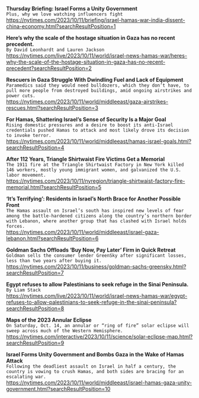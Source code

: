 **Thursday Briefing: Israel Forms a Unity Government**\
`Plus, why we love watching influencers fight`\
https://nytimes.com/2023/10/11/briefing/israel-hamas-war-india-dissent-china-economy.html?searchResultPosition=1

**Here’s why the scale of the hostage situation in Gaza has no recent precedent.**\
`By David Leonhardt and Lauren Jackson`\
https://nytimes.com/live/2023/10/11/world/israel-news-hamas-war/heres-why-the-scale-of-the-hostage-situation-in-gaza-has-no-recent-precedent?searchResultPosition=2

**Rescuers in Gaza Struggle With Dwindling Fuel and Lack of Equipment**\
`Paramedics said they would need bulldozers, which they don’t have, to pull more people from destroyed buildings, amid ongoing airstrikes and power cuts.`\
https://nytimes.com/2023/10/11/world/middleeast/gaza-airstrikes-rescues.html?searchResultPosition=3

**For Hamas, Shattering Israel’s Sense of Security Is a Major Goal**\
`Rising domestic pressures and a desire to boost its anti-Israel credentials pushed Hamas to attack and most likely drove its decision to invoke terror.`\
https://nytimes.com/2023/10/11/world/middleeast/hamas-israel-goals.html?searchResultPosition=4

**After 112 Years, Triangle Shirtwaist Fire Victims Get a Memorial**\
`The 1911 fire at the Triangle Shirtwaist Factory in New York killed 146 workers, mostly young immigrant women, and galvanized the U.S. labor movement.`\
https://nytimes.com/2023/10/11/nyregion/triangle-shirtwaist-factory-fire-memorial.html?searchResultPosition=5

**‘It’s Terrifying’: Residents in Israel’s North Brace for Another Possible Front**\
`The Hamas assault on Israel’s south has inspired new levels of fear among the battle-hardened citizens along the country’s northern border with Lebanon, where another group that has clashed with Israel holds forces.`\
https://nytimes.com/2023/10/11/world/middleeast/israel-gaza-lebanon.html?searchResultPosition=6

**Goldman Sachs Offloads ‘Buy Now, Pay Later’ Firm in Quick Retreat**\
`Goldman sells the consumer lender GreenSky after significant losses, less than two years after buying it.`\
https://nytimes.com/2023/10/11/business/goldman-sachs-greensky.html?searchResultPosition=7

**Egypt refuses to allow Palestinians to seek refuge in the Sinai Peninsula.**\
`By Liam Stack`\
https://nytimes.com/live/2023/10/11/world/israel-news-hamas-war/egypt-refuses-to-allow-palestinians-to-seek-refuge-in-the-sinai-peninsula?searchResultPosition=8

**Maps of the 2023 Annular Eclipse**\
`On Saturday, Oct. 14, an annular or “ring of fire” solar eclipse will sweep across much of the Western Hemisphere.`\
https://nytimes.com/interactive/2023/10/11/science/solar-eclipse-map.html?searchResultPosition=9

**Israel Forms Unity Government and Bombs Gaza in the Wake of Hamas Attack**\
`Following the deadliest assault on Israel in half a century, the country is vowing to crush Hamas, and both sides are bracing for an escalating war.`\
https://nytimes.com/2023/10/11/world/middleeast/israel-hamas-gaza-unity-government.html?searchResultPosition=10

